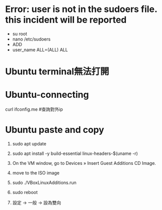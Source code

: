 # Error: user is not in the sudoers file. this incident will be reported
  - su root 
  - nano /etc/sudoers
  - ADD
  - user_name ALL=(ALL)  ALL

# Ubuntu terminal無法打開



# Ubuntu-connecting

curl ifconfig.me  #查詢對外ip


# Ubuntu paste and copy

1. sudo apt update

2. sudo apt install -y build-essential linux-headers-$(uname -r)

3. On the VM window, go to Devices » Insert Guest Additions CD Image.

4. move to the ISO image

5. sudo ./VBoxLinuxAdditions.run

6. sudo reboot

7. 設定 -> 一般 -> 設為雙向
